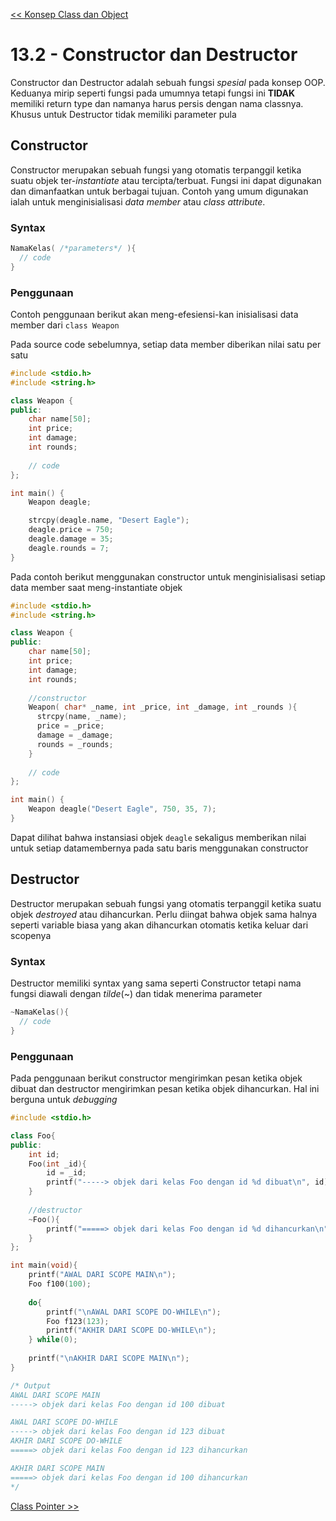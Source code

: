 [<< Konsep Class dan Object](1-KonsepClassObject.md)

# 13.2 - Constructor dan Destructor

Constructor dan Destructor adalah sebuah fungsi _spesial_ pada konsep OOP. 
Keduanya mirip seperti fungsi pada umumnya tetapi fungsi ini **TIDAK** memiliki return type
dan namanya harus persis dengan nama classnya. Khusus untuk Destructor tidak memiliki parameter pula

## Constructor
 
Constructor merupakan sebuah fungsi yang otomatis terpanggil ketika suatu objek ter-_instantiate_ atau tercipta/terbuat.
Fungsi ini dapat digunakan dan dimanfaatkan untuk berbagai tujuan. Contoh yang umum digunakan ialah untuk menginisialisasi
_data member_ atau _class attribute_.

### Syntax
```c 
NamaKelas( /*parameters*/ ){
  // code
}
```

### Penggunaan
Contoh penggunaan berikut akan meng-efesiensi-kan inisialisasi data member dari ``class Weapon``

Pada source code sebelumnya, setiap data member diberikan nilai satu per satu
```cpp
#include <stdio.h>
#include <string.h>

class Weapon {
public:
    char name[50];
    int price;
    int damage;
    int rounds;
    
    // code
};

int main() {
    Weapon deagle;

    strcpy(deagle.name, "Desert Eagle");
    deagle.price = 750;
    deagle.damage = 35;
    deagle.rounds = 7;
}
```

Pada contoh berikut menggunakan constructor untuk menginisialisasi setiap data member saat meng-instantiate objek
```cpp
#include <stdio.h>
#include <string.h>

class Weapon {
public:
    char name[50];
    int price;
    int damage;
    int rounds;
    
    //constructor
    Weapon( char* _name, int _price, int _damage, int _rounds ){
      strcpy(name, _name);
      price = _price;
      damage = _damage;
      rounds = _rounds;
    }
    
    // code
};

int main() {
    Weapon deagle("Desert Eagle", 750, 35, 7);
}
```

Dapat dilihat bahwa instansiasi objek ``deagle`` sekaligus memberikan nilai untuk setiap datamembernya pada satu baris menggunakan constructor 

## Destructor

Destructor merupakan sebuah fungsi yang otomatis terpanggil ketika suatu objek _destroyed_ atau dihancurkan. Perlu diingat bahwa objek sama halnya seperti variable biasa 
yang akan dihancurkan otomatis ketika keluar dari scopenya

### Syntax

Destructor memiliki syntax yang sama seperti Constructor tetapi nama fungsi diawali dengan _tilde_(~) dan tidak menerima parameter
```cpp
~NamaKelas(){
  // code
}
```

### Penggunaan

Pada penggunaan berikut constructor mengirimkan pesan ketika objek dibuat dan destructor mengirimkan pesan ketika objek dihancurkan. Hal ini berguna untuk _debugging_
```cpp
#include <stdio.h>

class Foo{
public:
    int id;
    Foo(int _id){
        id = _id;
        printf("-----> objek dari kelas Foo dengan id %d dibuat\n", id);
    }
  
    //destructor
    ~Foo(){
        printf("=====> objek dari kelas Foo dengan id %d dihancurkan\n", id);
    }
};

int main(void){
    printf("AWAL DARI SCOPE MAIN\n");
    Foo f100(100);
    
    do{
        printf("\nAWAL DARI SCOPE DO-WHILE\n");
        Foo f123(123);
        printf("AKHIR DARI SCOPE DO-WHILE\n");
    } while(0);    
    
    printf("\nAKHIR DARI SCOPE MAIN\n");
}

/* Output
AWAL DARI SCOPE MAIN
-----> objek dari kelas Foo dengan id 100 dibuat     

AWAL DARI SCOPE DO-WHILE
-----> objek dari kelas Foo dengan id 123 dibuat     
AKHIR DARI SCOPE DO-WHILE
=====> objek dari kelas Foo dengan id 123 dihancurkan

AKHIR DARI SCOPE MAIN
=====> objek dari kelas Foo dengan id 100 dihancurkan
*/
```

[Class Pointer >>](3-ClassPointer.md)
